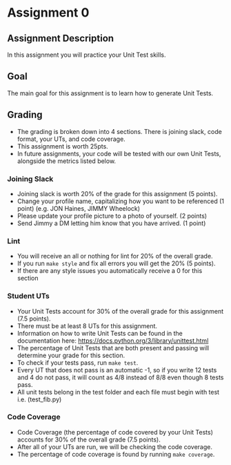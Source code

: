 # Assignment 0

## Assignment Description

In this assignment you will practice your Unit Test skills.

## Goal

The main goal for this assignment is to learn how to generate Unit Tests.

## Grading

- The grading is broken down into 4 sections. There is joining slack, code format, your UTs, and code coverage.
- This assignment is worth 25pts.
- In future assignments, your code will be tested with our own Unit Tests, alongside the metrics listed below.

### Joining Slack

- Joining slack is worth 20% of the grade for this assignment (5 points).
- Change your profile name, capitalizing how you want to be referenced (1 point) (e.g. JON Haines, JIMMY Wheelock)
- Please update your profile picture to a photo of yourself. (2 points)
- Send Jimmy a DM letting him know that you have arrived. (1 point)

### Lint

- You will receive an all or nothing for lint for 20% of the overall grade.
- If you run `make style` and fix all errors you will get the 20% (5 points).
- If there are any style issues you automatically receive a 0 for this section

### Student UTs

- Your Unit Tests account for 30% of the overall grade for this assignment (7.5 points).
- There must be at least 8 UTs for this assignment.
- Information on how to write Unit Tests can be found in the documentation here: https://docs.python.org/3/library/unittest.html
- The percentage of Unit Tests that are both present and passing will determine your grade for this section.
- To check if your tests pass, run `make test`.
- Every UT that does not pass is an automatic -1, so if you write 12 tests and 4 do not pass, it will count as 4/8 instead of 8/8 even though 8 tests pass.
- All unit tests belong in the test folder and each file must begin with test i.e. (test_fib.py)

### Code Coverage

- Code Coverage (the percentage of code covered by your Unit Tests) accounts for 30% of the overall grade (7.5 points).
- After all of your UTs are run, we will be checking the code coverage.
- The percentage of code coverage is found by running `make coverage`.
